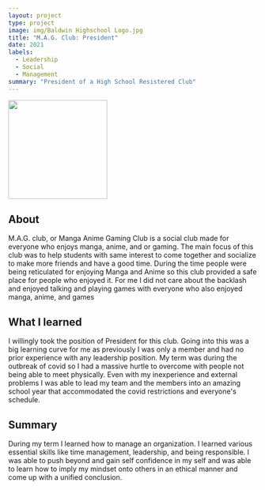 ```yaml
---
layout: project
type: project
image: img/Baldwin Highschool Logo.jpg
title: "M.A.G. Club: President"
date: 2021
labels:
  - Leadership
  - Social
  - Management
summary: "President of a High School Resistered Club"
---
```

<img width="200px" src="..img/Baldwin Highschool Logo.jpg">

## About

M.A.G. club, or Manga Anime Gaming Club is a social club made for everyone who enjoys manga, anime, and or gaming. The main focus of this club was to help students with same interest to come together and socialize to make more friends and have a good time. During the time people were being reticulated for enjoying Manga and Anime so this club provided a safe place for people who enjoyed it. For me I did not care about the backlash and enjoyed talking and playing games with everyone who also enjoyed manga, anime, and games 

## What I learned

I willingly took the position of President for this club. Going into this was a big learning curve for me as previously I was only a member and had no prior experience with any leadership position. My term was during the outbreak of covid so I had a massive hurtle to overcome with people not being able to meet physically. Even with my inexperience and external problems I was able to lead my team and the members into an amazing school year that accommodated the covid restrictions and everyone's schedule. 

## Summary

During my term I learned how to manage an organization. I learned various essential skills like time management, leadership, and being responsible. I was able to push beyond and gain self confidence in my self and was able to learn how to imply my mindset onto others in an ethical manner and come up with a unified conclusion.



